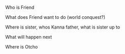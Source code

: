 Who is Friend

What does Friend want to do (world conquest?)

Where is sister, whos Kanna father, what is sister up to

What will happen next

Where is Otcho